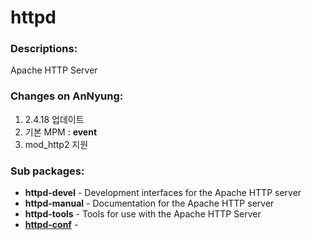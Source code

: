 # httpd

### Descriptions:
Apache HTTP Server

### Changes on AnNyung:
1. 2.4.18 업데이트
2. 기본 MPM : **event**
3. mod_http2 지원

### Sub packages:
* **httpd-devel** - Development interfaces for the Apache HTTP server
* **httpd-manual** - Documentation for the Apache HTTP server
* **httpd-tools** - Tools for use with the Apache HTTP Server
* [**httpd-conf**](pkg-core-httpd-conf.md) -